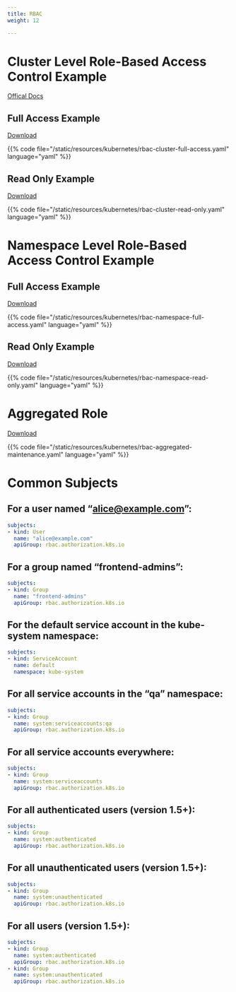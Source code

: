 ```yaml
---
title: RBAC
weight: 12

---
```


# Cluster Level Role-Based Access Control Example

[Offical Docs](https://kubernetes.io/docs/reference/access-authn-authz/rbac/)

## Full Access Example

[Download](/resources/kubernetes/rbac-cluster-full-access.yaml)

{{% code file="/static/resources/kubernetes/rbac-cluster-full-access.yaml" language="yaml" %}}

## Read Only Example

[Download](/resources/kubernetes/rbac-cluster-read-only.yaml)

{{% code file="/static/resources/kubernetes/rbac-cluster-read-only.yaml" language="yaml" %}}

# Namespace Level Role-Based Access Control Example

## Full Access Example

[Download](/resources/kubernetes/rbac-namespace-full-access.yaml)

{{% code file="/static/resources/kubernetes/rbac-namespace-full-access.yaml" language="yaml" %}}

## Read Only Example

[Download](/resources/kubernetes/rbac-namespace-read-only.yaml)

{{% code file="/static/resources/kubernetes/rbac-namespace-read-only.yaml" language="yaml" %}}


# Aggregated Role

[Download](/resources/kubernetes/rbac-aggregated-maintenance.yaml)

{{% code file="/static/resources/kubernetes/rbac-aggregated-maintenance.yaml" language="yaml" %}}

# Common Subjects

## For a user named “alice@example.com”:

```yaml
subjects:
- kind: User
  name: "alice@example.com"
  apiGroup: rbac.authorization.k8s.io
```

## For a group named “frontend-admins”:

```yaml
subjects:
- kind: Group
  name: "frontend-admins"
  apiGroup: rbac.authorization.k8s.io
```

## For the default service account in the kube-system namespace:

```yaml
subjects:
- kind: ServiceAccount
  name: default
  namespace: kube-system
```

## For all service accounts in the “qa” namespace:

```yaml
subjects:
- kind: Group
  name: system:serviceaccounts:qa
  apiGroup: rbac.authorization.k8s.io
```

## For all service accounts everywhere:

```yaml
subjects:
- kind: Group
  name: system:serviceaccounts
  apiGroup: rbac.authorization.k8s.io
```

## For all authenticated users (version 1.5+):

```yaml
subjects:
- kind: Group
  name: system:authenticated
  apiGroup: rbac.authorization.k8s.io
```

## For all unauthenticated users (version 1.5+):

```yaml
subjects:
- kind: Group
  name: system:unauthenticated
  apiGroup: rbac.authorization.k8s.io
```

## For all users (version 1.5+):

```yaml
subjects:
- kind: Group
  name: system:authenticated
  apiGroup: rbac.authorization.k8s.io
- kind: Group
  name: system:unauthenticated
  apiGroup: rbac.authorization.k8s.io
```